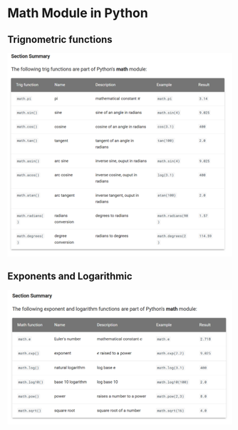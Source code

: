 # Math Module in Python

## Trignometric functions
![alt text](image.png)

## Exponents and Logarithmic

![alt text](image-1.png)


## 
